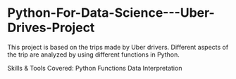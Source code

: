 # Python-For-Data-Science---Uber-Drives-Project

This project is based on the trips made by Uber drivers. Different aspects of the trip are analyzed by using different functions in Python.

Skills & Tools Covered:
Python Functions
Data Interpretation
